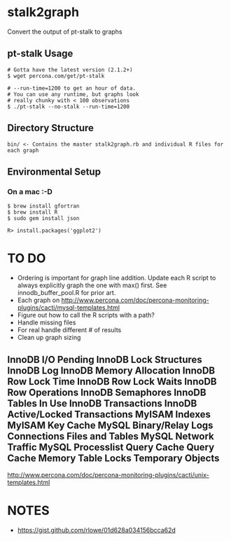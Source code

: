 stalk2graph
===========

Convert the output of pt-stalk to graphs

pt-stalk Usage
--------------

    # Gotta have the latest version (2.1.2+)
    $ wget percona.com/get/pt-stalk
    
    # --run-time=1200 to get an hour of data. 
    # You can use any runtime, but graphs look 
    # really chunky with < 100 observations
    $ ./pt-stalk --no-stalk --run-time=1200

Directory Structure
-------------------

    bin/ <- Contains the master stalk2graph.rb and individual R files for each graph

Environmental Setup
-------------------

### On a mac :-D

    $ brew install gfortran
    $ brew install R
    $ sudo gem install json

    R> install.packages('ggplot2')

TO DO
=====

* Ordering is important for graph line addition.  Update each R script
  to always explicitly graph the one with max() first.  See
  innodb_buffer_pool.R for prior art.
* Each graph on http://www.percona.com/doc/percona-monitoring-plugins/cacti/mysql-templates.html
* Figure out how to call the R scripts with a path?
* Handle missing files
* For real handle different # of results
* Clean up graph sizing

InnoDB I/O Pending
InnoDB Lock Structures
InnoDB Log
InnoDB Memory Allocation
InnoDB Row Lock Time
InnoDB Row Lock Waits
InnoDB Row Operations
InnoDB Semaphores
InnoDB Tables In Use
InnoDB Transactions
InnoDB Active/Locked Transactions
MyISAM Indexes
MyISAM Key Cache
MySQL Binary/Relay Logs
Connections
Files and Tables
MySQL Network Traffic
MySQL Processlist
Query Cache
Query Cache Memory
Table Locks
Temporary Objects
-----
http://www.percona.com/doc/percona-monitoring-plugins/cacti/unix-templates.html

NOTES
=====

* https://gist.github.com/rlowe/01d628a034156bcca62d
